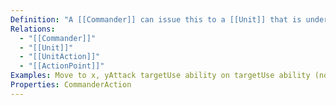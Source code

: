 ```yaml
---
Definition: "A [[Commander]] can issue this to a [[Unit]] that is under their command.The command is to execute an [[UnitAction]] with specific parameters.If the unit cannot follow the command, the command is invalid and the command uses no APA command will usually use AP for the unit to complete the command."
Relations:
  - "[[Commander]]"
  - "[[Unit]]"
  - "[[UnitAction]]"
  - "[[ActionPoint]]"
Examples: Move to x, yAttack targetUse ability on targetUse ability (no target)
Properties: CommanderAction
---
```


